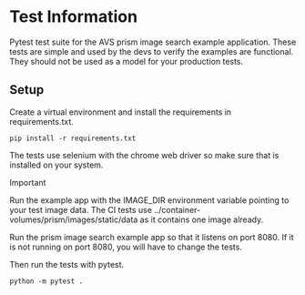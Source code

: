 # Test Information

Pytest test suite for the AVS prism image search example application.
These tests are simple and used by the devs to verify the examples are functional.
They should not be used as a model for your production tests.

## Setup

Create a virtual environment and install the requirements in requirements.txt.
```shell
pip install -r requirements.txt
```

The tests use selenium with the chrome web driver so make sure that is installed on your system.

> [!IMPORTANT]
> Run the example app with the IMAGE_DIR environment variable pointing to your test image data. The CI tests use ../container-volumes/prism/images/static/data as it contains one image already.

Run the prism image search example app so that it listens on port 8080. If it is not running on port 8080, you will have to change the tests.

Then run the tests with pytest.
```shell
python -m pytest .
```